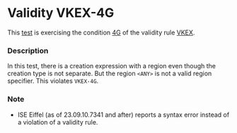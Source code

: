 # Validity VKEX-4G

This [test](.) is exercising the condition [4G](../Readme.md) of the validity rule [VKEX](../../vkex/Readme.md).

### Description

In this test, there is a creation expression with a region even though the creation type is not separate. But the region `<ANY>` is not a valid region specifier. This violates `VKEX-4G`.

### Note

* ISE Eiffel (as of 23.09.10.7341 and after) reports a syntax error instead of a violation of a validity rule.
